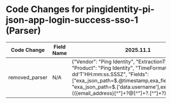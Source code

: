 # Code Changes for pingidentity-pi-json-app-login-success-sso-1 (Parser)

| Code Change | Field Name | 2025.11.1 | 2025.12.1 |
|-------------|------------|-----------|------------|
| removed_parser | N/A | {"Vendor": "Ping Identity", "ExtractionType": "json", "Product": "Ping Identity", "TimeFormat": "yyyy-MM-dd'T'HH:mm:ss.SSSZ", "Fields": ["exa_json_path=$.@timestamp,exa_field_name=time", "exa_json_path=$.['data.username'],exa_regex=(({email_address}[^\"]+?@[^\"]+?\.[^\"]+?)|({user}[\w\.\-\!\#\^\~]{1,40}\$?))", "exa_json_path=$.['data.ip_address'],exa_regex=(({src_ip}((([0-9a-fA-F.]{0,4}):{1,2}){1,7}([0-9a-fA-F]){0,4})|(((25[0-5]|(2[0-4]|1\d|[0-9]|)\d)\.?\b){4}))(:({src_port}\d+))?)\s*", "exa_json_path=$.['data.hostname'],exa_field_name=host", "exa_json_path=$.location,exa_field_name=log_location", "exa_json_path=$.path,exa_field_name=log_path", "exa_json_path=$.['agent.id'],exa_field_name=agent_id", "exa_json_path=$.['manager.name'],exa_field_name=wazuh_manager", "exa_json_path=$.['rule.description'],exa_field_name=description", "exa_json_path=$.['decoder.name'],exa_field_name=decoder_name", "exa_json_path=$.['rule.id'],exa_field_name=rule_id", "exa_json_path=$.['agent.name'],exa_field_name=agent_name", "exa_json_path=$.['agent.id'],exa_field_name=agent_id", "exa_json_path=$.['data.status'],exa_field_name=result", "exa_json_path=$.['data.link2'],exa_field_name=app", "exa_json_path=$.['data.type'],exa_field_name=additional_info", "exa_regex=({app}Ping)", "exa_regex=({event_code}SSO)"], "DupFields": ["description->event_name"], "Name": "pingidentity-pi-json-app-login-success-sso-1", "Conditions": ["\"data.type\":\"SSO\"", "\"type\":\"wazuh-alerts\""], "ParserVersion": "v1.0.0"} | N/A |
